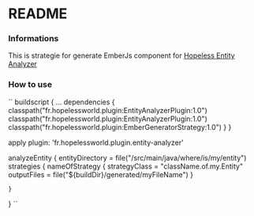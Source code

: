 # README #

### Informations ###

This is strategie for generate EmberJs component for [Hopeless Entity Analyzer](https://github.com/Bilgetz/HopelessEntityAnalyzer)

### How to use ###
``
buildscript {
 ...
    dependencies {
        classpath("fr.hopelessworld.plugin:EntityAnalyzerPlugin:1.0")
        classpath("fr.hopelessworld.plugin:EntityAnalyzerPlugin:1.0")
        classpath("fr.hopelessworld.plugin:EmberGeneratorStrategy:1.0")
   }
}

apply plugin: 'fr.hopelessworld.plugin.entity-analyzer'

analyzeEntity {
     entityDirectory = file("/src/main/java/where/is/my/entity")
    strategies {
        nameOfStrategy {
            strategyClass = "className.of.my.Entity"
            outputFiles = file("${buildDir}/generated/myFileName")
        }
    
    }
}
``